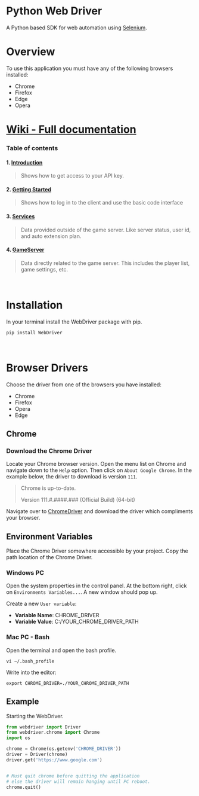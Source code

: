 # Python Web Driver


A Python based SDK for web automation using [Selenium](https://www.selenium.dev/).


# Overview

To use this application you must have any of the following browsers installed:
- Chrome
- Firefox
- Edge
- Opera


# [Wiki - Full documentation](https://github.com/mjlomeli/Web-Driver/wiki)
### Table of contents
#### 1. [Introduction](https://github.com/mjlomeli/Web-Driver/wiki#introduction)
   > Shows how to get access to your API key.
#### 2. [Getting Started](https://github.com/mjlomeli/Web-Driver/wiki/Getting-Started)
   > Shows how to log in to the client and use the basic code interface
#### 3. [Services](https://github.com/mjlomeli/Web-Driver/wiki/Services)
   > Data provided outside of the game server. Like server status, user id, and auto extension plan.
#### 4. [GameServer](https://github.com/mjlomeli/Web-Driver/wiki/GameServer)
   > Data directly related to the game server. This includes the player list, game settings, etc.

<br />

# Installation
In your terminal install the WebDriver package with pip.

```shell
pip install WebDriver
```

<br />

# Browser Drivers

Choose the driver from one of the browsers you have installed:
- Chrome
- Firefox
- Opera
- Edge

## Chrome
### Download the Chrome Driver
Locate your Chrome browser version. Open the menu list on Chrome and navigate 
down to the `Help` option. Then click on `About Google Chrome`. In the example 
below, the driver to download is version `111`.

> Chrome is up-to-date.
> 
> Version 111.#.####.### (Official Build) (64-bit)

Navigate over to [ChromeDriver](https://chromedriver.chromium.org/downloads) and download
the driver which compliments your browser.


## Environment Variables 
Place the Chrome Driver somewhere accessible by your project. Copy the path location of
the Chrome Driver.

### Windows PC
Open the system properties in the control panel. At the bottom right, click on 
`Environments Variables...`. A new window should pop up.

Create a new `User variable`:
- **Variable Name**: CHROME_DRIVER
- **Variable Value**: C:/YOUR_CHROME_DRIVER_PATH


### Mac PC - Bash
Open the terminal and open the bash profile.
```shell
vi ~/.bash_profile
```

Write into the editor:
```shell
export CHROME_DRIVER=./YOUR_CHROME_DRIVER_PATH
```


## Example
Starting the WebDriver.

```python
from webdriver import Driver
from webdriver.chrome import Chrome
import os

chrome = Chrome(os.getenv('CHROME_DRIVER'))
driver = Driver(chrome)
driver.get('https://www.google.com')


# Must quit chrome before quitting the application
# else the driver will remain hanging until PC reboot.
chrome.quit()
```



